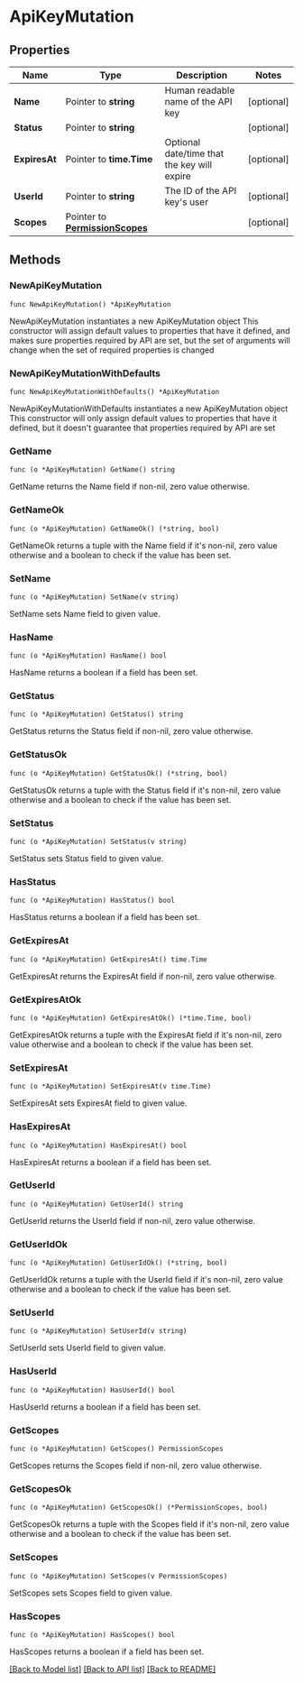 # ApiKeyMutation

## Properties

Name | Type | Description | Notes
------------ | ------------- | ------------- | -------------
**Name** | Pointer to **string** | Human readable name of the API key | [optional] 
**Status** | Pointer to **string** |  | [optional] 
**ExpiresAt** | Pointer to **time.Time** | Optional date/time that the key will expire | [optional] 
**UserId** | Pointer to **string** | The ID of the API key&#39;s user | [optional] 
**Scopes** | Pointer to [**PermissionScopes**](PermissionScopes.md) |  | [optional] 

## Methods

### NewApiKeyMutation

`func NewApiKeyMutation() *ApiKeyMutation`

NewApiKeyMutation instantiates a new ApiKeyMutation object
This constructor will assign default values to properties that have it defined,
and makes sure properties required by API are set, but the set of arguments
will change when the set of required properties is changed

### NewApiKeyMutationWithDefaults

`func NewApiKeyMutationWithDefaults() *ApiKeyMutation`

NewApiKeyMutationWithDefaults instantiates a new ApiKeyMutation object
This constructor will only assign default values to properties that have it defined,
but it doesn't guarantee that properties required by API are set

### GetName

`func (o *ApiKeyMutation) GetName() string`

GetName returns the Name field if non-nil, zero value otherwise.

### GetNameOk

`func (o *ApiKeyMutation) GetNameOk() (*string, bool)`

GetNameOk returns a tuple with the Name field if it's non-nil, zero value otherwise
and a boolean to check if the value has been set.

### SetName

`func (o *ApiKeyMutation) SetName(v string)`

SetName sets Name field to given value.

### HasName

`func (o *ApiKeyMutation) HasName() bool`

HasName returns a boolean if a field has been set.

### GetStatus

`func (o *ApiKeyMutation) GetStatus() string`

GetStatus returns the Status field if non-nil, zero value otherwise.

### GetStatusOk

`func (o *ApiKeyMutation) GetStatusOk() (*string, bool)`

GetStatusOk returns a tuple with the Status field if it's non-nil, zero value otherwise
and a boolean to check if the value has been set.

### SetStatus

`func (o *ApiKeyMutation) SetStatus(v string)`

SetStatus sets Status field to given value.

### HasStatus

`func (o *ApiKeyMutation) HasStatus() bool`

HasStatus returns a boolean if a field has been set.

### GetExpiresAt

`func (o *ApiKeyMutation) GetExpiresAt() time.Time`

GetExpiresAt returns the ExpiresAt field if non-nil, zero value otherwise.

### GetExpiresAtOk

`func (o *ApiKeyMutation) GetExpiresAtOk() (*time.Time, bool)`

GetExpiresAtOk returns a tuple with the ExpiresAt field if it's non-nil, zero value otherwise
and a boolean to check if the value has been set.

### SetExpiresAt

`func (o *ApiKeyMutation) SetExpiresAt(v time.Time)`

SetExpiresAt sets ExpiresAt field to given value.

### HasExpiresAt

`func (o *ApiKeyMutation) HasExpiresAt() bool`

HasExpiresAt returns a boolean if a field has been set.

### GetUserId

`func (o *ApiKeyMutation) GetUserId() string`

GetUserId returns the UserId field if non-nil, zero value otherwise.

### GetUserIdOk

`func (o *ApiKeyMutation) GetUserIdOk() (*string, bool)`

GetUserIdOk returns a tuple with the UserId field if it's non-nil, zero value otherwise
and a boolean to check if the value has been set.

### SetUserId

`func (o *ApiKeyMutation) SetUserId(v string)`

SetUserId sets UserId field to given value.

### HasUserId

`func (o *ApiKeyMutation) HasUserId() bool`

HasUserId returns a boolean if a field has been set.

### GetScopes

`func (o *ApiKeyMutation) GetScopes() PermissionScopes`

GetScopes returns the Scopes field if non-nil, zero value otherwise.

### GetScopesOk

`func (o *ApiKeyMutation) GetScopesOk() (*PermissionScopes, bool)`

GetScopesOk returns a tuple with the Scopes field if it's non-nil, zero value otherwise
and a boolean to check if the value has been set.

### SetScopes

`func (o *ApiKeyMutation) SetScopes(v PermissionScopes)`

SetScopes sets Scopes field to given value.

### HasScopes

`func (o *ApiKeyMutation) HasScopes() bool`

HasScopes returns a boolean if a field has been set.


[[Back to Model list]](../README.md#documentation-for-models) [[Back to API list]](../README.md#documentation-for-api-endpoints) [[Back to README]](../README.md)


